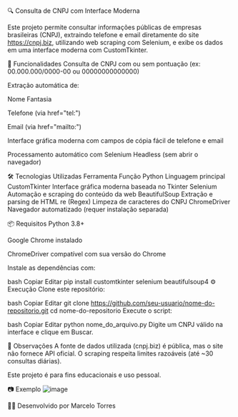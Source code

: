 🔍 Consulta de CNPJ com Interface Moderna

Este projeto permite consultar informações públicas de empresas brasileiras (CNPJ), extraindo telefone e email diretamente do site https://cnpj.biz, utilizando web scraping com Selenium, e exibe os dados em uma interface moderna com CustomTkinter.

🚀 Funcionalidades
Consulta de CNPJ com ou sem pontuação (ex: 00.000.000/0000-00 ou 00000000000000)

Extração automática de:

Nome Fantasia

Telefone (via href="tel:")

Email (via href="mailto:")

Interface gráfica moderna com campos de cópia fácil de telefone e email

Processamento automático com Selenium Headless (sem abrir o navegador)

🛠 Tecnologias Utilizadas
Ferramenta	Função
Python	Linguagem principal
CustomTkinter	Interface gráfica moderna baseada no Tkinter
Selenium	Automação e scraping do conteúdo da web
BeautifulSoup	Extração e parsing de HTML
re (Regex)	Limpeza de caracteres do CNPJ
ChromeDriver	Navegador automatizado (requer instalação separada)

📦 Requisitos
Python 3.8+

Google Chrome instalado

ChromeDriver compatível com sua versão do Chrome

Instale as dependências com:

bash
Copiar
Editar
pip install customtkinter selenium beautifulsoup4
⚙️ Execução
Clone este repositório:

bash
Copiar
Editar
git clone https://github.com/seu-usuario/nome-do-repositorio.git
cd nome-do-repositorio
Execute o script:

bash
Copiar
Editar
python nome_do_arquivo.py
Digite um CNPJ válido na interface e clique em Buscar.

📌 Observações
A fonte de dados utilizada (cnpj.biz) é pública, mas o site não fornece API oficial. O scraping respeita limites razoáveis (até ~30 consultas diárias).

Este projeto é para fins educacionais e uso pessoal.

📷 Exemplo
![image](https://github.com/user-attachments/assets/c2f874c7-4a86-4a14-8aa4-8be6e791acfe)


🧑‍💻 Desenvolvido por Marcelo Torres
